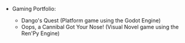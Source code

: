  - Gaming Portfolio:
   
   - Dango's Quest (Platform game using the Godot Engine)
   - Oops, a Cannibal Got Your Nose! (Visual Novel game using the Ren'Py Engine)

